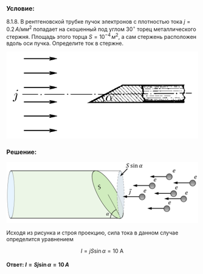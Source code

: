 ### Условие: 

$8.1.8.$ В рентгеновской трубке пучок электронов с плотностью тока $j = 0.2 \,А/мм^2$ попадает на скошенный под углом $30^{\circ}$ торец металлического стержня. Площадь этого торца $S = 10^{−4} \,м^2$, а сам стержень расположен вдоль оси пучка. Определите ток в стержне. 

![К задаче $8.1.8$|622x282, 45%](../../img/8.1.8/8.1.8.png) 

###  Решение: 

![Ускоренный пучок электронов с плотностью тока $\vec{j}$|2052x602, 85%](../../img/8.1.8/Picture4.svg)

Исходя из рисунка и строя проекцию, сила тока в данном случае определится уравнением 

$$I=jS \sin\alpha=10 \mathrm{~A}$$ 

####  Ответ: $I = Sj \sin\alpha = 10 \,А$ 